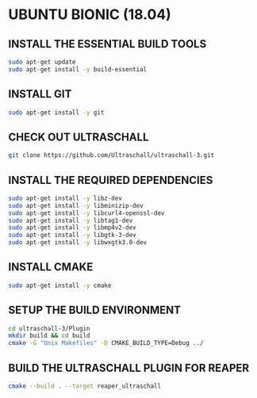 # UBUNTU BIONIC (18.04)

## INSTALL THE ESSENTIAL BUILD TOOLS

```bash
sudo apt-get update
sudo apt-get install -y build-essential
```

## INSTALL GIT

```bash
sudo apt-get install -y git
```

## CHECK OUT ULTRASCHALL

```bash
git clone https://github.com/Ultraschall/ultraschall-3.git
```

## INSTALL THE REQUIRED DEPENDENCIES

```bash
sudo apt-get install -y libz-dev
sudo apt-get install -y libminizip-dev
sudo apt-get install -y libcurl4-openssl-dev
sudo apt-get install -y libtag1-dev
sudo apt-get install -y libmp4v2-dev
sudo apt-get install -y libgtk-3-dev
sudo apt-get install -y libwxgtk3.0-dev
```

## INSTALL CMAKE

```bash
sudo apt-get install -y cmake
```

## SETUP THE BUILD ENVIRONMENT

```bash
cd ultraschall-3/Plugin
mkdir build && cd build
cmake -G "Unix Makefiles" -D CMAKE_BUILD_TYPE=Debug ../
```

## BUILD THE ULTRASCHALL PLUGIN FOR REAPER

```bash
cmake --build . --target reaper_ultraschall
```
